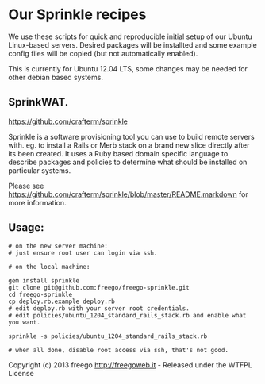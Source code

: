 # Our Sprinkle recipes

We use these scripts for quick and reproducible initial setup of our Ubuntu
Linux-based servers.
Desired packages will be installted and some example config files will be copied
(but not automatically enabled).

This is currently for Ubuntu 12.04 LTS, some changes may be needed for other
debian based systems.

## SprinkWAT.

<a href="https://github.com/crafterm/sprinkle">https://github.com/crafterm/sprinkle</a>

Sprinkle is a software provisioning tool you can use to build remote servers with. eg. to
install a Rails or Merb stack on a brand new slice directly after its been created. It uses
a Ruby based domain specific language to describe packages and policies to determine what
should be installed on particular systems.

Please see <a href="https://github.com/crafterm/sprinkle/blob/master/README.markdown">https://github.com/crafterm/sprinkle/blob/master/README.markdown</a> for more information.

## Usage:

    # on the new server machine:
    # just ensure root user can login via ssh.

    # on the local machine:

    gem install sprinkle
    git clone git@github.com:freego/freego-sprinkle.git
    cd freego-sprinkle
    cp deploy.rb.example deploy.rb
    # edit deploy.rb with your server root credentials.
    # edit policies/ubuntu_1204_standard_rails_stack.rb and enable what you want.

    sprinkle -s policies/ubuntu_1204_standard_rails_stack.rb

    # when all done, disable root access via ssh, that's not good.



Copyright (c) 2013 freego http://freegoweb.it - Released under the WTFPL License

